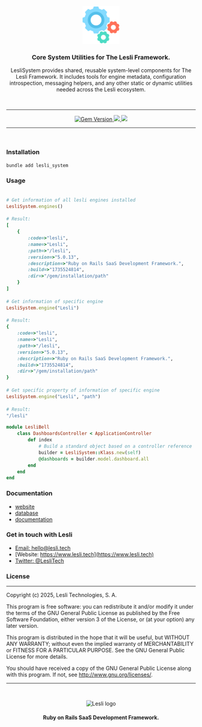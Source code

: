 
<div align="center">
    <img width="100" alt="LesliSystem logo" src="./docs/images/system-logo.svg" />
    <h3 align="center" class="has-text-centered">Core System Utilities for The Lesli Framework.</h3>
    <p align="center" class="has-text-centered">
        LesliSystem provides shared, reusable system-level components for The Lesli Framework.
        It includes tools for engine metadata, configuration introspection, messaging helpers,
        and any other static or dynamic utilities needed across the Lesli ecosystem.
    </p>
</div>

<br />
<hr/>

<div align="center" class="documentation-statics">
    <a target="blank" href="https://rubygems.org/gems/lesli">
        <img height="22" alt="Gem Version" src="https://badge.fury.io/rb/lesli.svg"/>
    </a>
    <a class="mx-2" href="https://codecov.io/github/LesliTech/Lesli"> 
        <img height="22" src="https://codecov.io/github/LesliTech/Lesli/graph/badge.svg?token=2O12NENK5Y"/> 
    </a>
    <a href="https://codecov.io/github/LesliTech/LesliBabel"> 
        <img height="22" src="https://sonarcloud.io/api/project_badges/measure?project=LesliTech_LesliBabel&metric=sqale_rating"/> 
    </a>
</div>

<hr/>
<br />

### Installation

```shell
bundle add lesli_system
```

### Usage
```ruby

# Get information of all lesli engines installed
LesliSystem.engines()

# Result:
[
    {
        :code=>"lesli", 
        :name=>"Lesli", 
        :path=>"/lesli", 
        :version=>"5.0.13", 
        :description=>"Ruby on Rails SaaS Development Framework.", 
        :build=>"1735524814", 
        :dir=>"/gem/installation/path"
    }
]

# Get information of specific engine
LesliSystem.engine("Lesli")

# Result:
{
    :code=>"lesli", 
    :name=>"Lesli", 
    :path=>"/lesli", 
    :version=>"5.0.13", 
    :description=>"Ruby on Rails SaaS Development Framework.", 
    :build=>"1735524814", 
    :dir=>"/gem/installation/path"
}

# Get specific property of information of specific engine
LesliSystem.engine("Lesli", "path")

# Result:
"/lesli"
```

```ruby 
module LesliBell
    class DashboardsController < ApplicationController
        def index
            # Build a standard object based on a controller reference
            builder = LesliSystem::Klass.new(self)
            @dashboards = builder.model.dashboard.all
        end
    end
end
```

### Documentation
* [website](https://www.lesli.dev/)
* [database](./docs/database.md)
* [documentation](https://www.lesli.dev/gems/gems/)


### Get in touch with Lesli

* [Email: hello@lesli.tech](hello@lesli.tech)
* [Website: https://www.lesli.tech](https://www.lesli.tech)
* [Twitter: @LesliTech](https://twitter.com/LesliTech)


### License
-------
Copyright (c) 2025, Lesli Technologies, S. A.

This program is free software: you can redistribute it and/or modify
it under the terms of the GNU General Public License as published by
the Free Software Foundation, either version 3 of the License, or
(at your option) any later version.

This program is distributed in the hope that it will be useful,
but WITHOUT ANY WARRANTY; without even the implied warranty of
MERCHANTABILITY or FITNESS FOR A PARTICULAR PURPOSE. See the
GNU General Public License for more details.

You should have received a copy of the GNU General Public License
along with this program. If not, see http://www.gnu.org/licenses/.

<hr />
<br />

<p align="center">
    <img width="200" alt="Lesli logo" src="https://cdn.lesli.tech/lesli/brand/app-logo.svg" />
    <h4 align="center">Ruby on Rails SaaS Development Framework.</h4>
</p>

